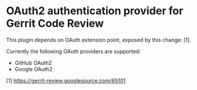 OAuth2 authentication provider for Gerrit Code Review
=====================================================

This plugin depends on OAuth extension point, exposed by this change: [1].

Currently the following OAuth providers are supported:

* GitHub OAuth2
* Google OAuth2

[1] https://gerrit-review.googlesource.com/65101 
